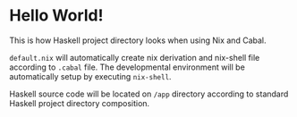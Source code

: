 # Hello World!
This is how Haskell project directory looks when using Nix and Cabal.

`default.nix` will automatically create nix derivation and nix-shell file according to `.cabal` file. The developmental environment will be automatically setup by executing `nix-shell`.

Haskell source code will be located on `/app` directory according to standard Haskell project directory composition. 